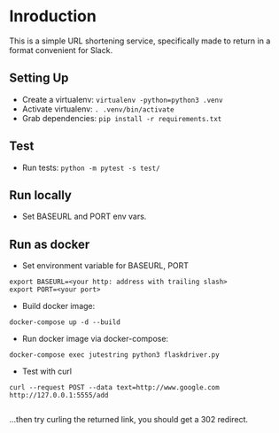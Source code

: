 # Inroduction
This is a simple URL shortening service, specifically made to return in a format convenient for Slack.

## Setting Up
* Create a virtualenv: `virtualenv -python=python3 .venv`
* Activate virtualenv: `. .venv/bin/activate`
* Grab dependencies: `pip install -r requirements.txt`

## Test
* Run tests: `python -m pytest -s test/ `

## Run locally
* Set BASEURL and PORT env vars.

## Run as docker 
* Set environment variable for BASEURL, PORT
```
export BASEURL=<your http: address with trailing slash>
export PORT=<your port>
```
* Build docker image:
```
docker-compose up -d --build
```
* Run docker image via docker-compose:
```
docker-compose exec jutestring python3 flaskdriver.py
```
* Test with curl
```
curl --request POST --data text=http://www.google.com  http://127.0.0.1:5555/add
 
```
...then try curling the returned link, you should get a 302 redirect.
